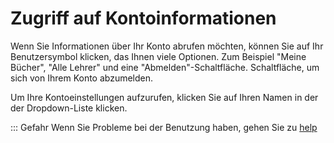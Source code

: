 # Zugriff auf Kontoinformationen

Wenn Sie Informationen über Ihr Konto abrufen möchten,
können Sie auf Ihr Benutzersymbol klicken, das Ihnen viele
Optionen. Zum Beispiel "Meine Bücher", "Alle Lehrer" und eine "Abmelden"-Schaltfläche.
Schaltfläche, um sich von Ihrem Konto abzumelden.

Um Ihre Kontoeinstellungen aufzurufen, klicken Sie auf Ihren Namen in der
der Dropdown-Liste klicken.

::: Gefahr
Wenn Sie Probleme bei der Benutzung haben, gehen Sie zu [help](help)

